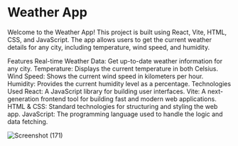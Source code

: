 # Weather App
Welcome to the Weather App! This project is built using React, Vite, HTML, CSS, and JavaScript.
The app allows users to get the current weather details for any city, including temperature, wind speed, and humidity.

Features
Real-time Weather Data: Get up-to-date weather information for any city.
Temperature: Displays the current temperature in both Celsius.
Wind Speed: Shows the current wind speed in kilometers per hour.
Humidity: Provides the current humidity level as a percentage.
Technologies Used
React: A JavaScript library for building user interfaces.
Vite: A next-generation frontend tool for building fast and modern web applications.
HTML & CSS: Standard technologies for structuring and styling the web app.
JavaScript: The programming language used to handle the logic and data fetching.

![Screenshot (171)](https://github.com/user-attachments/assets/11679bed-9619-45a5-86fe-2d22516c61be)
